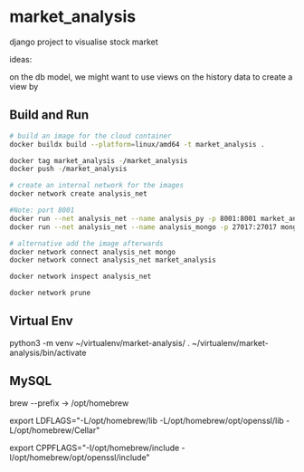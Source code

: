 # market_analysis
django project to visualise stock market




ideas:

on the db model, we might want to use views on the history data to create a view by 


## Build and Run

```sh
# build an image for the cloud container
docker buildx build --platform=linux/amd64 -t market_analysis .

docker tag market_analysis -/market_analysis
docker push -/market_analysis

# create an internal network for the images
docker network create analysis_net

#Note: port 8001
docker run --net analysis_net --name analysis_py -p 8001:8001 market_analysis
docker run --net analysis_net --name analysis_mongo -p 27017:27017 mongo

# alternative add the image afterwards
docker network connect analysis_net mongo
docker network connect analysis_net market_analysis

docker network inspect analysis_net

docker network prune
```
## Virtual Env

python3 -m venv ~/virtualenv/market-analysis/
. ~/virtualenv/market-analysis/bin/activate


## MySQL

brew --prefix -> /opt/homebrew

export LDFLAGS="-L/opt/homebrew/lib -L/opt/homebrew/opt/openssl/lib -L/opt/homebrew/Cellar"

export CPPFLAGS="-I/opt/homebrew/include -I/opt/homebrew/opt/openssl/include"
